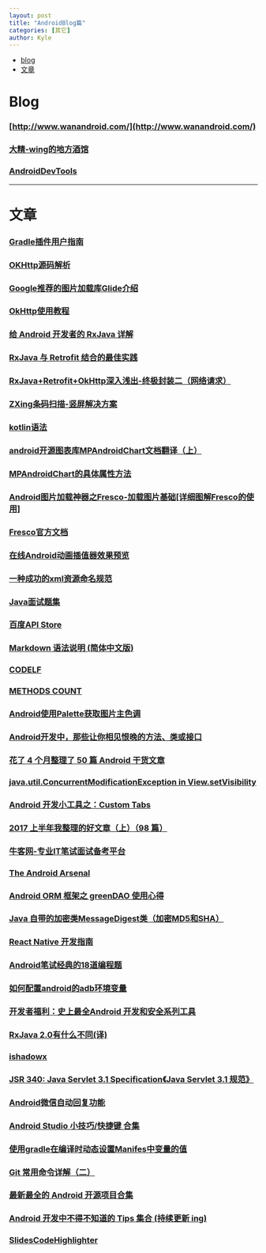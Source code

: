 ```yaml
---
layout: post
title: "AndroidBlog篇"
categories: [其它]
author: Kyle
---
```


- [blog](#blog)
- [文章](#文章)

# <span id="blog">Blog</span>
### [http://www.wanandroid.com/](http://www.wanandroid.com/) 
### [大精-wing的地方酒馆](http://androidwing.net/) 
### [AndroidDevTools](http://www.androiddevtools.cn/)
---
# <span id="文章">文章</span>
### [Gradle插件用户指南](http://rinvay.github.io/android/2015/03/26/Gradle-Plugin-User-Guide(Translation)/#1)
### [OKHttp源码解析](http://www.jcodecraeer.com/a/anzhuokaifa/androidkaifa/2015/0326/2643.html)
### [Google推荐的图片加载库Glide介绍](http://blog.csdn.net/theone10211024/article/details/45557859)
### [OkHttp使用教程](http://www.jcodecraeer.com/a/anzhuokaifa/androidkaifa/2015/0106/2275.html)
### [给 Android 开发者的 RxJava 详解](http://gank.io/post/560e15be2dca930e00da1083)
### [RxJava 与 Retrofit 结合的最佳实践](http://gank.io/post/56e80c2c677659311bed9841)
### [ RxJava+Retrofit+OkHttp深入浅出-终极封装二（网络请求）](http://blog.csdn.net/wzgiceman/article/details/51939574)
### [ZXing条码扫描-竖屏解决方案](http://www.open-open.com/lib/view/open1437533499553.html)
### [kotlin语法](https://huanglizhuo.gitbooks.io/kotlin-in-chinese/content/)
### [android开源图表库MPAndroidChart文档翻译（上）](http://blog.csdn.net/robertcpp/article/details/51618495)
### [MPAndroidChart的具体属性方法](http://blog.csdn.net/u010897392/article/details/50844571)
### [Android图片加载神器之Fresco-加载图片基础[详细图解Fresco的使用]](http://blog.csdn.net/y1scp/article/details/49245535)
### [Fresco官方文档](https://www.fresco-cn.org/docs/index.html)
### [在线Android动画插值器效果预览](http://inloop.github.io/interpolator/)
### [一种成功的xml资源命名规范](https://www.jianshu.com/p/e3c7fa7d837b)
### [Java面试题集](http://blog.csdn.net/dd864140130/article/details/55833087)
### [百度API Store](http://apistore.baidu.com/)
### [Markdown 语法说明 (简体中文版)](https://www.appinn.com/markdown/#hr)
### [CODELF](http://unbug.github.io/codelf/ "中译英")
### [METHODS COUNT](http://www.methodscount.com/ )
### [Android使用Palette获取图片主色调](http://blog.csdn.net/yxw_android/article/details/51768414)
### [Android开发中，那些让你相见恨晚的方法、类或接口](http://liukun.engineer/2016/04/11/Android%E5%BC%80%E5%8F%91%E4%B8%AD%EF%BC%8C%E9%82%A3%E4%BA%9B%E8%AE%A9%E4%BD%A0%E7%9B%B8%E8%A7%81%E6%81%A8%E6%99%9A%E7%9A%84%E6%96%B9%E6%B3%95%E3%80%81%E7%B1%BB%E6%88%96%E6%8E%A5%E5%8F%A3/)
### [花了 4 个月整理了 50 篇 Android 干货文章](https://juejin.im/post/5940e0f6128fe1006a0d6cd9)
### [java.util.ConcurrentModificationException in View.setVisibility](https://stackoverflow.com/questions/10988671/java-util-concurrentmodificationexception-in-view-setvisibility)
### [Android 开发小工具之：Custom Tabs](http://www.jcodecraeer.com/a/anzhuokaifa/androidkaifa/2015/0914/3451.html)
### [2017 上半年我整理的好文章（上）（98 篇）](https://juejin.im/entry/595b9c31f265da6c232876b7)
### [牛客网-专业IT笔试面试备考平台](https://www.nowcoder.com/)
### [The Android Arsenal](https://android-arsenal.com/ " A categorized directory of libraries and tools for Android")
### [Android ORM 框架之 greenDAO 使用心得](http://www.open-open.com/lib/view/open1438065400878.html)
### [ Java 自带的加密类MessageDigest类（加密MD5和SHA）](http://blog.csdn.net/xiaokui_wingfly/article/details/38045871?utm_source=tuicool&utm_medium=referral)
### [ React Native 开发指南](https://f8-app.liaohuqiu.net/)
### [Android笔试经典的18道编程题 ](http://www.apkbus.com/thread-266278-1-1.html)
### [如何配置android的adb环境变量](https://jingyan.baidu.com/article/17bd8e52f514d985ab2bb800.html)
### [开发者福利：史上最全Android 开发和安全系列工具](https://zhuanlan.zhihu.com/p/25261296?utm_source=com.daimajia.gold&utm_medium=social)
### [RxJava 2.0有什么不同(译)](http://blog.csdn.net/qq_35064774/article/details/53045298)
### [ishadowx](https://global.ishadowx.net/)
### [JSR 340: Java Servlet 3.1 Specification《Java Servlet 3.1 规范》](https://waylau.gitbooks.io/servlet-3-1-specification/)
### [Android微信自动回复功能](http://www.apkbus.com/home.php?mod=space&uid=705730&do=blog&id=62605)
### [Android Studio 小技巧/快捷键 合集](https://jaeger.itscoder.com/android/2016/02/14/android-studio-tips.html)
### [使用gradle在编译时动态设置Manifes中<meta-data>变量的值](http://blog.csdn.net/xx326664162/article/details/49247815)
### [Git 常用命令详解（二）](http://www.oschina.net/question/565065_86025)
### [最新最全的 Android 开源项目合集](https://juejin.im/entry/5908235861ff4b0066dc924a)
### [Android 开发中不得不知道的 Tips 集合 (持续更新 ing)](https://juejin.im/post/591847b68d6d8100587929dd)
### [SlidesCodeHighlighter](https://romannurik.github.io/SlidesCodeHighlighter/ "代码高亮")
